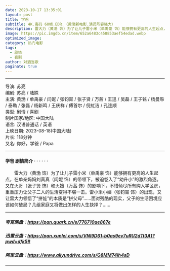 ```yaml
---
date: 2023-10-17 13:35:01
layout: post
title: 学爸
subtitle: 4K.高码 60帧.EDR.（黄渤新电影.演员阵容强大）
description: 雷大力（黄渤 饰）为了让儿子雷小米（单禹豪 饰）能够拥有更高的人生起点，在单亲妈妈刘真真（闫妮 饰）的带领下，被迫卷入了“幼升小”的激烈角逐。又在火哥（张子贤 饰）和火嫂（万茜 饰）的影响下，不惜倾尽所有购入学区房...
image: https://pic.imgdb.cn/item/652a6483c458853aef54edad.webp 
optimized_image: 
category: 热门电影
tags:
  - 剧情
  - 喜剧
author: 对酒当歌
paginate: true
---
```


---

导演: 苏亮  
编剧: 苏亮 / 陆姝  
主演: 黄渤 / 单禹豪 / 闫妮 / 张钧甯 / 张子贤 / 万茜 / 王迅 / 吴磊 / 王子铭 / 杨曼聆 / 泰勒 / 张磊 / 杨新鸣 / 王庆祥 / 傅首尔 / 倪虹洁 / 孔连顺  
类型: 剧情 / 喜剧  
制片国家/地区: 中国大陆  
语言: 汉语普通话 / 英语  
上映日期: 2023-08-18(中国大陆)  
片长: 118分钟  
又名: 你好，学爸 / Papa  

---

#### 学爸 剧情简介 · · · · · ·

　　雷大力（黄渤 饰）为了让儿子雷小米（单禹豪 饰）能够拥有更高的人生起点，在单亲妈妈刘真真（闫妮 饰）的带领下，被迫卷入了“幼升小”的激烈角逐。又在火哥（张子贤 饰）和火嫂（万茜 饰）的影响下，不惜倾尽所有购入学区房，重重压力让父子二人的生活变得不堪一击。雷小米小姨（张钧甯 饰）的出现，又让雷大力领悟了“拼娃”的本质是“拼父母”……面对残酷的现实，父子的生活困境应该如何破局？几组家庭又将做出怎样的人生抉择？……

---

##### 夸克网盘：<https://pan.quark.cn/s/776710ae867e>

##### 迅雷云盘：<https://pan.xunlei.com/s/VNl9D61-b0as9ev7uRU2dTt3A1?pwd=dfk5#>

##### 阿里云盘：<https://www.aliyundrive.com/s/G8MM74ih4sD>

---
